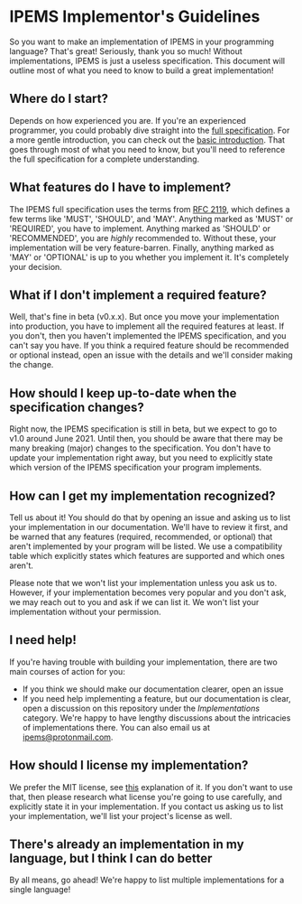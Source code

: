 # IPEMS Implementor's Guidelines

So you want to make an implementation of IPEMS in your programming language? That's great! Seriously, thank you so much! Without implementations, IPEMS is just a useless specification. This document will outline most of what you need to know to build a great implementation!

## Where do I start?

Depends on how experienced you are. If you're an experienced programmer, you could probably dive straight into the [full specification](./protocol/specification.md). For a more gentle introduction, you can check out the [basic introduction](./protocol/basic-introduction.md). That goes through most of what you need to know, but you'll need to reference the full specification for a complete understanding.

## What features do I have to implement?

The IPEMS full specification uses the terms from [RFC 2119](https://tools.ietf.org/html/rfc2119), which defines a few terms like 'MUST', 'SHOULD', and 'MAY'. Anything marked as 'MUST' or 'REQUIRED', you have to implement. Anything marked as 'SHOULD' or 'RECOMMENDED', you are *highly* recommended to. Without these, your implementation will be very feature-barren. Finally, anything marked as 'MAY' or 'OPTIONAL' is up to you whether you implement it. It's completely your decision. 

## What if I don't implement a required feature?

Well, that's fine in beta (v0.x.x). But once you move your implementation into production, you have to implement all the required features at least. If you don't, then you haven't implemented the IPEMS specification, and you can't say you have. If you think a required feature should be recommended or optional instead, open an issue with the details and we'll consider making the change.

## How should I keep up-to-date when the specification changes?

Right now, the IPEMS specification is still in beta, but we expect to go to v1.0 around June 2021. Until then, you should be aware that there may be many breaking (major) changes to the specification. You don't have to update your implementation right away, but you need to explicitly state which version of the IPEMS specification your program implements.

## How can I get my implementation recognized?

Tell us about it! You should do that by opening an issue and asking us to list your implementation in our documentation. We'll have to review it first, and be warned that any features (required, recommended, or optional) that aren't implemented by your program will be listed. We use a compatibility table which explicitly states which features are supported and which ones aren't.

Please note that we won't list your implementation unless you ask us to. However, if your implementation becomes very popular and you don't ask, we may reach out to you and ask if we can list it. We won't list your implementation without your permission.

## I need help!

If you're having trouble with building your implementation, there are two main courses of action for you:

- If you think we should make our documentation clearer, open an issue
- If you need help implementing a feature, but our documentation is clear, open a discussion on this repository under the *Implementations* category. We're happy to have lengthy discussions about the intricacies of implementations there. You can also email us at [ipems@protonmail.com](mailto:ipems@protonmail.com).

## How should I license my implementation?

We prefer the MIT license, see [this](https://choosealicense.com/licenses/mit/) explanation of it. If you don't want to use that, then please research what license you're going to use carefully, and explicitly state it in your implementation. If you contact us asking us to list your implementation, we'll list your project's license as well.

## There's already an implementation in my language, but I think I can do better

By all means, go ahead! We're happy to list multiple implementations for a single language!
